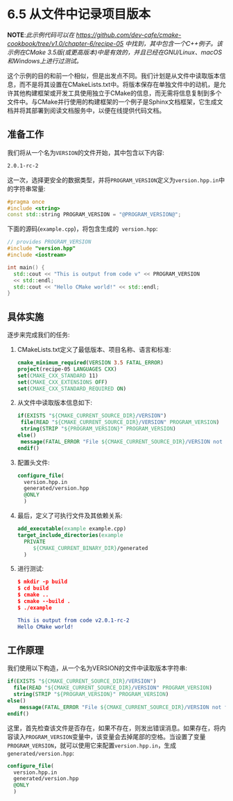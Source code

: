 # 6.5 从文件中记录项目版本

**NOTE**:*此示例代码可以在 https://github.com/dev-cafe/cmake-cookbook/tree/v1.0/chapter-6/recipe-05 中找到，其中包含一个C++例子。该示例在CMake 3.5版(或更高版本)中是有效的，并且已经在GNU/Linux、macOS和Windows上进行过测试。*

这个示例的目的和前一个相似，但是出发点不同。我们计划是从文件中读取版本信息，而不是将其设置在CMakeLists.txt中。将版本保存在单独文件中的动机，是允许其他构建框架或开发工具使用独立于CMake的信息，而无需将信息复制到多个文件中。与CMake并行使用的构建框架的一个例子是Sphinx文档框架，它生成文档并将其部署到阅读文档服务中，以便在线提供代码文档。

## 准备工作

我们将从一个名为`VERSION`的文件开始，其中包含以下内容:

```txt
2.0.1-rc-2
```

这一次，选择更安全的数据类型，并将`PROGRAM_VERSION`定义为`version.hpp.in`中的字符串常量:

```c++
#pragma once
#include <string>
const std::string PROGRAM_VERSION = "@PROGRAM_VERSION@";
```

下面的源码(`example.cpp`)，将包含生成的` version.hpp`:

```c++
// provides PROGRAM_VERSION
#include "version.hpp"
#include <iostream>

int main() {
  std::cout << "This is output from code v" << PROGRAM_VERSION
  << std::endl;
  std::cout << "Hello CMake world!" << std::endl;
}
```

## 具体实施

逐步来完成我们的任务:

1. CMakeLists.txt定义了最低版本、项目名称、语言和标准:

   ```cmake
   cmake_minimum_required(VERSION 3.5 FATAL_ERROR)
   project(recipe-05 LANGUAGES CXX)
   set(CMAKE_CXX_STANDARD 11)
   set(CMAKE_CXX_EXTENSIONS OFF)
   set(CMAKE_CXX_STANDARD_REQUIRED ON)
   ```

2. 从文件中读取版本信息如下:

   ```cmake
   if(EXISTS "${CMAKE_CURRENT_SOURCE_DIR}/VERSION")
   	file(READ "${CMAKE_CURRENT_SOURCE_DIR}/VERSION" PROGRAM_VERSION)
   	string(STRIP "${PROGRAM_VERSION}" PROGRAM_VERSION)
   else()
   	message(FATAL_ERROR "File ${CMAKE_CURRENT_SOURCE_DIR}/VERSION not found")
   endif()
   ```

3. 配置头文件:

   ```cmake
   configure_file(
     version.hpp.in
     generated/version.hpp
     @ONLY
     )
   ```

4. 最后，定义了可执行文件及其依赖关系:

   ```cmake
   add_executable(example example.cpp)
   target_include_directories(example
     PRIVATE
     	${CMAKE_CURRENT_BINARY_DIR}/generated
     )	
   ```

5. 进行测试:

   ```cmake
   $ mkdir -p build
   $ cd build
   $ cmake ..
   $ cmake --build .
   $ ./example
   
   This is output from code v2.0.1-rc-2
   Hello CMake world!
   ```


## 工作原理

我们使用以下构造，从一个名为VERSION的文件中读取版本字符串:

```cmake
if(EXISTS "${CMAKE_CURRENT_SOURCE_DIR}/VERSION")
  file(READ "${CMAKE_CURRENT_SOURCE_DIR}/VERSION" PROGRAM_VERSION)
  string(STRIP "${PROGRAM_VERSION}" PROGRAM_VERSION)
else()
	message(FATAL_ERROR "File ${CMAKE_CURRENT_SOURCE_DIR}/VERSION not found")
endif()
```

这里，首先检查该文件是否存在，如果不存在，则发出错误消息。如果存在，将内容读入`PROGRAM_VERSION`变量中，该变量会去掉尾部的空格。当设置了变量`PROGRAM_VERSION`，就可以使用它来配置`version.hpp.in`，生成` generated/version.hpp`:

```cmake
configure_file(
  version.hpp.in
  generated/version.hpp
  @ONLY
  )
```

